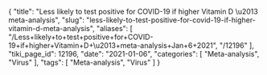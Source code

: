 {
    "title": "Less likely to test positive for COVID-19 if higher Vitamin D \u2013 meta-analysis",
    "slug": "less-likely-to-test-positive-for-covid-19-if-higher-vitamin-d-meta-analysis",
    "aliases": [
        "/Less+likely+to+test+positive+for+COVID-19+if+higher+Vitamin+D+\u2013+meta-analysis+Jan+6+2021",
        "/12196"
    ],
    "tiki_page_id": 12196,
    "date": "2021-01-06",
    "categories": [
        "Meta-analysis",
        "Virus"
    ],
    "tags": [
        "Meta-analysis",
        "Virus"
    ]
}